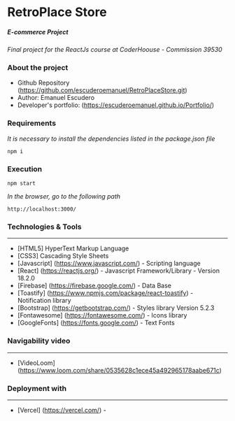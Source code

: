 # RetroPlace Store

##### E-commerce Project

_Final project for the ReactJs course at CoderHoouse - Commission 39530_

### About the project

- Github Repository (https://github.com/escuderoemanuel/RetroPlaceStore.git)
- Author: Emanuel Escudero
- Developer's portfolio: (https://escuderoemanuel.github.io/Portfolio/)

### Requirements

_It is necessary to install the dependencies listed in the package.json file_

`npm i`

### Execution

`npm start`

_In the browser, go to the following path_

`http://localhost:3000/`

### Technologies & Tools

---

- [HTML5] HyperText Markup Language
- [CSS3] Cascading Style Sheets
- [Javascript] (https://www.javascript.com/) - Scripting language
- [React] (https://reactjs.org/) - Javascript Framework/Library - Version 18.2.0
- [Firebase] (https://firebase.google.com/) - Data Base
- [Toastify] (https://www.npmjs.com/package/react-toastify) - Notification library
- [Bootstrap] (https://getbootstrap.com/) - Styles library Version 5.2.3
- [Fontawesome] (https://fontawesome.com/) - Icons library
- [GoogleFonts] (https://fonts.google.com/) - Text Fonts

### Navigability video

---

- [VideoLoom] (https://www.loom.com/share/0535628c1ece45a492965178aabe671c)

### Deployment with

---

- [Vercel] (https://vercel.com/) -
